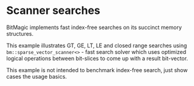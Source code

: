 # Scanner searches 

BitMagic implements fast index-free searches on its succinct memory structures.

This example illustrates GT, GE, LT, LE and closed range searches using `bm::sparse_vector_scanner<>` - fast search solver which uses optimized logical operations between bit-slices to come up with a result bit-vector.

This example is not intended to benchmark index-free search, just show cases the usage basics.

